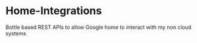 # Home-Integrations
Bottle based REST APIs to allow Google home to interact with my non cloud systems
